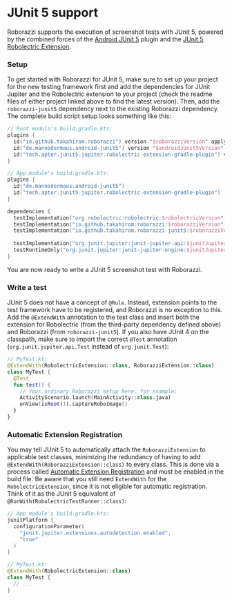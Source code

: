 # JUnit 5 support

Roborazzi supports the execution of screenshot tests with JUnit 5, 
powered by the combined forces of the [Android JUnit 5](https://github.com/mannodermaus/android-junit5) plugin 
and the [JUnit 5 Robolectric Extension](https://github.com/apter-tech/junit5-robolectric-extension).

### Setup

To get started with Roborazzi for JUnit 5, make sure to set up your project for the new testing framework first 
and add the dependencies for JUnit Jupiter and the Robolectric extension to your project (check the readme files 
of either project linked above to find the latest version). Then, add the `roborazzi-junit5` dependency 
next to the existing Roborazzi dependency. The complete build script setup looks something like this:

```kotlin
// Root moduls's build.gradle.kts:
plugins {
  id("io.github.takahirom.roborazzi") version "$roborazziVersion" apply false
  id("de.mannodermaus.android-junit5") version "$androidJUnit5Version" apply false
  id("tech.apter.junit5.jupiter.robolectric-extension-gradle-plugin") version "$robolectricExtensionVersion" apply false
}
```

```kotlin
// App module's build.gradle.kts:
plugins {
  id("de.mannodermaus.android-junit5")
  id("tech.apter.junit5.jupiter.robolectric-extension-gradle-plugin")
}

dependencies {
  testImplementation("org.robolectric:robolectric:$robolectricVersion")
  testImplementation("io.github.takahirom.roborazzi:$roborazziVersion")
  testImplementation("io.github.takahirom.roborazzi-junit5:$roborazziVersion")
  
  testImplementation("org.junit.jupiter:junit-jupiter-api:$junitJupiterVersion")
  testRuntimeOnly("org.junit.jupiter:junit-jupiter-engine:$junitJupiterVersion")
}
```

You are now ready to write a JUnit 5 screenshot test with Roborazzi.

### Write a test

JUnit 5 does not have a concept of `@Rule`. Instead, extension points to the test framework have to be registered, 
and Roborazzi is no exception to this. Add the `@ExtendWith` annotation to the test class and insert both the 
extension for Robolectric (from the third-party dependency defined above) and Roborazzi (from `roborazzi-junit5`). 
If you also have JUnit 4 on the classpath, make sure to import the correct `@Test` annotation (`org.junit.jupiter.api.Test` 
instead of `org.junit.Test`):

```kotlin
// MyTest.kt:
@ExtendWith(RobolectricExtension::class, RoborazziExtension::class)
class MyTest {
  @Test
  fun test() {
    // Your ordinary Roborazzi setup here, for example:
    ActivityScenario.launch(MainActivity::class.java)
    onView(isRoot()).captureRoboImage()
  }
}
```

### Automatic Extension Registration

You may tell JUnit 5 to automatically attach the `RoborazziExtension` to applicable test classes, 
minimizing the redundancy of having to add `@ExtendWith(RoborazziExtension::class)` to every class. 
This is done via a process called [Automatic Extension Registration](https://junit.org/junit5/docs/current/user-guide/#extensions-registration-automatic) and must be enabled in the build file. 
Be aware that you still need `ExtendWith` for the `RobolectricExtension`, since it is not eligible for 
automatic registration. Think of it as the JUnit 5 equivalent of `@RunWith(RobolectricTestRunner::class)`:

```kotlin
// App module's build.gradle.kts:
junitPlatform {
  configurationParameter(
    "junit.jupiter.extensions.autodetection.enabled",
    "true"
  )
}
```

```kotlin
// MyTest.kt:
@ExtendWith(RobolectricExtension::class)
class MyTest {
  // ...
}
```
